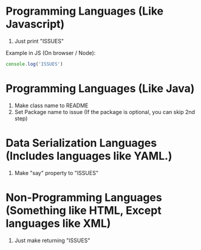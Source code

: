 # Programming Languages (Like Javascript)

1. Just print "ISSUES"

Example in JS (On browser / Node):
```js
console.log('ISSUES')
```

# Programming Languages (Like Java)

1. Make class name to README
2. Set Package name to issue (If the package is optional, you can skip 2nd step)

# Data Serialization Languages (Includes languages like YAML.)
1. Make "say" property to "ISSUES"

# Non-Programming Languages (Something like HTML, Except languages like XML)

1. Just make returning "ISSUES"
